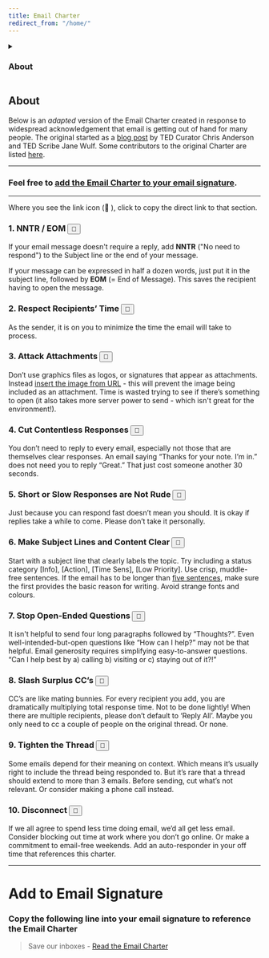 ```yaml
---
title: Email Charter
redirect_from: "/home/"
---
```

<details>
  <summary><h3>About</h3></summary>
  
  Below is an *adapted* version of the Email Charter created in response to widespread acknowledgement that email is getting out of hand for many people. The original  started as a [blog post](http://web.archive.org/web/20150315012653/http://tedchris.posthaven.com/help-create-an-email-charter) by TED Curator Chris Anderson and TED Scribe Jane Wulf. Some contributors to the original Charter are listed [here](http://web.archive.org/web/20150315012653/http://emailcharter.org/comments.html).
</details>  

  ## About
Below is an *adapted* version of the Email Charter created in response to widespread acknowledgement that email is getting out of hand for many people. The original  started as a [blog post](http://web.archive.org/web/20150315012653/http://tedchris.posthaven.com/help-create-an-email-charter) by TED Curator Chris Anderson and TED Scribe Jane Wulf. Some contributors to the original Charter are listed [here](http://web.archive.org/web/20150315012653/http://emailcharter.org/comments.html).

---

### Feel free to [add the Email Charter to your email signature](#add-to-email-signature).

---

Where you see the link icon (🔗 ), click to copy the direct link to that section.

### 1. NNTR / EOM <input id="link1" type="button" value="🔗" title="Click to Copy"/>
If your email message doesn't require a reply, add **NNTR** ("No need to respond") to the Subject line or the end of your message.

If your message can be expressed in half a dozen words, just put it in the subject line, followed by **EOM** (= End of Message). This saves the recipient having to open the message.

### 2. Respect Recipients’ Time <input id="link2" type="button" value="🔗" title="Click to Copy"/>
As the sender, it is on you to minimize the time the email will take to process.

### 3. Attack Attachments <input id="link3" type="button" value="🔗" title="Click to Copy"/>
Don’t use graphics files as logos, or signatures that appear as attachments. Instead [insert the image from URL](https://www.mail-signatures.com/articles/insert-internetlinked-image-outlook-signature/) - this will prevent the image being included as an attachment. Time is wasted trying to see if there’s something to open (it also takes more server power to send - which isn't great for the environment!).

### 4. Cut Contentless Responses <input id="link4" type="button" value="🔗" title="Click to Copy"/>
You don’t need to reply to every email, especially not those that are themselves clear responses. An email saying “Thanks for your note. I’m in.” does not need you to reply “Great.” That just cost someone another 30 seconds.

### 5. Short or Slow Responses are Not Rude <input id="link5" type="button" value="🔗" title="Click to Copy"/>
Just because you can respond fast doesn’t mean you should. It is okay if replies take a while to come. Please don’t take it personally.

### 6. Make Subject Lines and Content Clear <input id="link6" type="button" value="🔗" title="Click to Copy"/>
Start with a subject line that clearly labels the topic. Try including a status category [Info], [Action], [Time Sens], [Low Priority]. Use crisp, muddle-free sentences. If the email has to be longer than [five sentences](http://five.sentenc.es/), make sure the first provides the basic reason for writing. Avoid strange fonts and colours.

### 7. Stop Open-Ended Questions <input id="link7" type="button" value="🔗" title="Click to Copy"/>
It isn't helpful to send four long paragraphs followed by “Thoughts?”. Even well-intended-but-open questions like “How can I help?” may not be that helpful. Email generosity requires simplifying easy-to-answer questions. “Can I help best by a) calling b) visiting or c) staying out of it?!”

### 8. Slash Surplus CC’s <input id="link8" type="button" value="🔗" title="Click to Copy"/>
CC’s are like mating bunnies. For every recipient you add, you are dramatically multiplying total response time. Not to be done lightly! When there are multiple recipients, please don’t default to ‘Reply All’. Maybe you only need to cc a couple of people on the original thread. Or none.

### 9. Tighten the Thread <input id="link9" type="button" value="🔗" title="Click to Copy"/>
Some emails depend for their meaning on context. Which means it’s usually right to include the thread being responded to. But it’s rare that a thread should extend to more than 3 emails. Before sending, cut what’s not relevant. Or consider making a phone call instead.

### 10. Disconnect <input id="link10" type="button" value="🔗" title="Click to Copy"/>
If we all agree to spend less time doing email, we’d all get less email. Consider blocking out time at work where you don’t go online. Or make a commitment to email-free weekends. Add an auto-responder in your off time that references this charter.

---

# Add to Email Signature 

### Copy the following line into your email signature to reference the Email Charter

> Save our inboxes - [Read the Email Charter](https://email-charter.github.io/)
